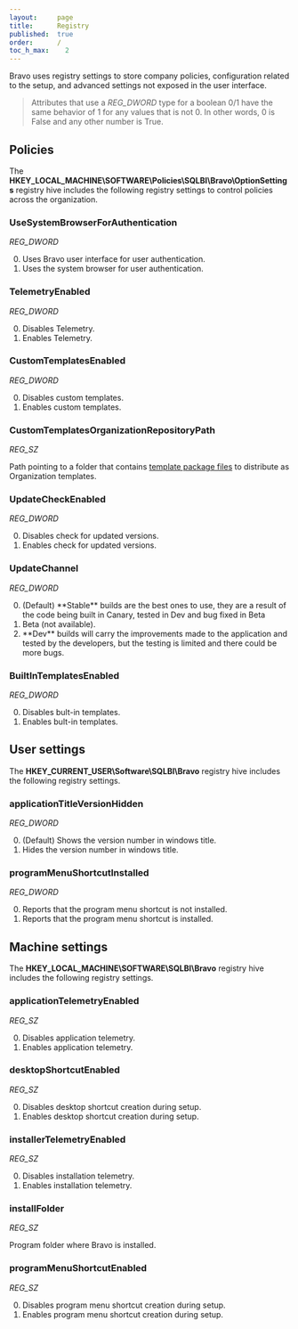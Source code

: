 ```yaml
---
layout:     page
title:      Registry
published:  true
order:      /
toc_h_max:    2
---
```


Bravo uses registry settings to store company policies, configuration related to the setup, and advanced settings not exposed in the user interface.

>Attributes that use a *REG_DWORD* type for a boolean 0/1 have the same behavior of 1 for any values that is not 0. In other words, 0 is False and any other number is True.

## Policies
The **HKEY_LOCAL_MACHINE\SOFTWARE\Policies\SQLBI\Bravo\OptionSettings** registry hive includes the following registry settings to control policies across the organization.

### UseSystemBrowserForAuthentication
*REG_DWORD* 

<ol>
<li value="0">Uses Bravo user interface for user authentication.</li>
<li value="1">Uses the system browser for user authentication.</li>
</ol>

### TelemetryEnabled
*REG_DWORD* 

<ol>
<li value="0">Disables Telemetry.</li>
<li value="1">Enables Telemetry.</li>
</ol>

### CustomTemplatesEnabled
*REG_DWORD* 

<ol>
<li value="0">Disables custom templates.</li>
<li value="1">Enables custom templates.</li>
</ol>

### CustomTemplatesOrganizationRepositoryPath
*REG_SZ* 

Path pointing to a folder that contains [template package files](../features/manage-dates/customize-date-template.md#template-workspace-and-package) to distribute as Organization templates.

### UpdateCheckEnabled
*REG_DWORD* 

<ol>
<li value="0">Disables check for updated versions.</li>
<li value="1">Enables check for updated versions.</li>
</ol>

### UpdateChannel
*REG_DWORD* 

<ol>
<li value="0">(Default) **Stable** builds are the best ones to use, they are a result of the code being built in Canary, tested in Dev and bug fixed in Beta</li>
<li value="1">Beta (not available).</li>
<li value="2">**Dev** builds will carry the improvements made to the application and tested by the developers, but the testing is limited and there could be more bugs.</li>
</ol>

### BuiltInTemplatesEnabled
*REG_DWORD* 

<ol>
<li value="0">Disables bult-in templates.</li>
<li value="1">Enables bult-in templates.</li>
</ol>

## User settings
The **HKEY_CURRENT_USER\Software\SQLBI\Bravo** registry hive includes the following registry settings.

### applicationTitleVersionHidden
*REG_DWORD* 

<ol>
<li value="0">(Default) Shows the version number in windows title.</li>
<li value="1">Hides the version number in windows title.</li>
</ol>

### programMenuShortcutInstalled
*REG_DWORD* 

<ol>
<li value="0">Reports that the program menu shortcut is not installed.</li>
<li value="1">Reports that the program menu shortcut is installed.</li>
</ol>

## Machine settings
The **HKEY_LOCAL_MACHINE\SOFTWARE\SQLBI\Bravo** registry hive includes the following registry settings.

### applicationTelemetryEnabled
*REG_SZ*

<ol>
<li value="0">Disables application telemetry.</li>
<li value="1">Enables application telemetry.</li>
</ol>

### desktopShortcutEnabled
*REG_SZ*

<ol>
<li value="0">Disables desktop shortcut creation during setup.</li>
<li value="1">Enables desktop shortcut creation during setup.</li>
</ol>

### installerTelemetryEnabled
*REG_SZ*

<ol>
<li value="0">Disables installation telemetry.</li>
<li value="1">Enables installation telemetry.</li>
</ol>

### installFolder
*REG_SZ*

Program folder where Bravo is installed.

### programMenuShortcutEnabled
*REG_SZ*

<ol>
<li value="0">Disables program menu shortcut creation during setup.</li>
<li value="1">Enables program menu shortcut creation during setup.</li>
</ol>
